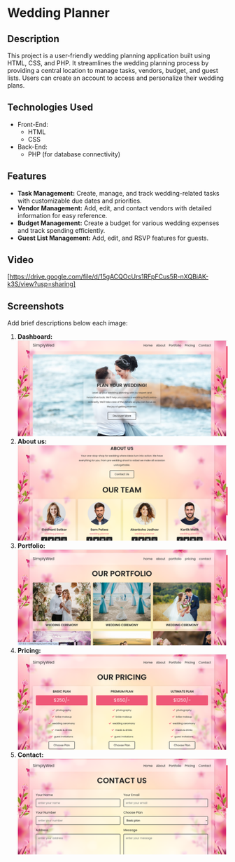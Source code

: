 # Wedding Planner

## Description

This project is a user-friendly wedding planning application built using HTML, CSS, and PHP. 
It streamlines the wedding planning process by providing a central location to manage tasks, vendors, budget, and guest lists. 
Users can create an account to access and personalize their wedding plans. 

## Technologies Used

* Front-End:
    * HTML
    * CSS 
* Back-End:
    * PHP (for database connectivity)

## Features

* **Task Management:** Create, manage, and track wedding-related tasks with customizable due dates and priorities.
* **Vendor Management:** Add, edit, and contact vendors with detailed information for easy reference.
* **Budget Management:** Create a budget for various wedding expenses and track spending efficiently.
* **Guest List Management:** Add, edit, and RSVP features for guests.

## Video

[https://drive.google.com/file/d/15gACQOcUrs1RFpFCus5R-nXQBiAK-k3S/view?usp=sharing]

## Screenshots 

Add brief descriptions below each image:

1. **Dashboard:** ![Dashboard Screenshot](assets/images/1.png)
2. **About us:** ![Task Management Screenshot](assets/images/2.png )
3. **Portfolio:** ![Vendor Management Screenshot](assets/images/3.png )
4. **Pricing:** ![Budget Management Screenshot](assets/images/4.png )
5. **Contact:** ![Guest List Management Screenshot](assets/images/5.png)
